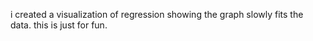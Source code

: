 i created a visualization of regression showing the graph slowly fits the data. this is just for fun.

